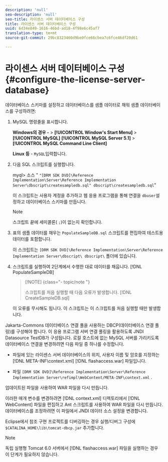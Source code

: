 ```yaml
---
description: 'null'
seo-description: 'null'
seo-title: 라이센스 서버 데이터베이스 구성
title: 라이센스 서버 데이터베이스 구성
uuid: 6d34e849-1616-46bd-ad18-4f98e6c45af7
translation-type: tm+mt
source-git-commit: 29bc8323460d9be0fce66cbea7c6fce46df20d61

---
```



# 라이센스 서버 데이터베이스 구성{#configure-the-license-server-database}

데이터베이스 스키마를 설정하고 데이터베이스를 샘플 데이터로 채워 샘플 데이터베이스를 구성하려면:

1. MySQL 명령줄을 표시합니다.

   **Windows의 경우 -** > **[!UICONTROL Window's Start Menu]** > **[!UICONTROL MySQL]** **[!UICONTROL MySQL Server 5.1]** > **[!UICONTROL MySQL Command Line Client]**

   **Linux 등** - `MySQL`입력합니다.

1. 다음 SQL 스크립트를 실행합니다.

   myql> 소스 &quot; `"[DRM SDK DVD]\Reference Implementation\Server\Reference Implementation Server\dbscript\createsampledb.sql" dbscript\createsampledb.sql`&quot;

   이 스크립트는 사용자 계정을 추가하고 웹 응용 프로그램을 통해 연결을 `dbuser`설정하고 데이터베이스 스키마를 만듭니다.

   >[!NOTE]
   >
   >스크립트 끝에 세미콜론( `;`)이 없는지 확인합니다.

1. 표의 샘플 데이터를 채우는 `PopulateSampleDB.sql` 스크립트를 편집하여 테스트용 데이터를 포함합니다.

   이 스크립트는 `[DRM SDK DVD]\Reference Implementation\Server\Reference Implementation Server\dbscript\ dbscript\` 폴더에 있습니다.
1. 스크립트를 실행하여 2단계에서 수행한 대로 데이터를 채웁니다. [!DNL PopulateSampleDB]

   >[!NOTE] {class=&quot;- topic/note &quot;}
   >
   >스크립트를 처음 실행할 때 다음 오류가 발생합니다. [!DNL CreateSampleDB.sql]

   이 오류를 무시해도 됩니다. 이 스크립트는 이 스크립트를 처음 실행할 때만 발생합니다.

Jakarta-Commons 데이터베이스 연결 풀을 사용하는 DBCP(데이터베이스 연결 풀링)를 구성해야 합니다. 이 응용 프로그램 서버 연결 풀링을 활용하도록 JNDI Datasource TestDB가 구성됩니다. 로컬 호스트에 없는 MySQL 서버를 가리키도록 데이터베이스 연결을 변경하려면 다음 파일 중 하나를 수정합니다.

* 파일에 있는 라이센스 서버 데이터베이스의 위치, 사용자 이름 및 암호를 지정하는 [!DNL META-INF\context.xml] [!DNL flashaccess.war] 파일입니다.

* 파일 `[DRM SDK DVD]\Reference Implementation\Server\Reference Implementation Server\refimpl\WebContent/META-INF\context.xml` .

업데이트된 파일을 사용하여 WAR 파일을 다시 만듭니다.

이러한 매개 변수를 변경하려면 [!DNL context.xml] 디렉토리에서 [!DNL WebContent] 파일을 편집하고 Ant 스크립트를 사용하여 WAR 파일을 다시 만듭니다. 데이터베이스를 조정하려면 이 파일에서 JNDI 데이터 소스 설정을 변경합니다.

Eclipse에서 참조 구현 프로젝트를 디버깅하는 경우 실행/디버그 구성에 `$CATALINA_HOME\lib\tomcat-dbcp.jar` 추가합니다.

>[!NOTE]
>
>독립 실행형 Tomcat 6.0 서버에서 [!DNL flashaccess.war] 파일을 실행하는 경우 이 단계가 필요하지 않습니다.

